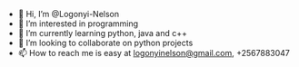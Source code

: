 - 👋 Hi, I’m @Logonyi-Nelson
- 👀 I’m interested in programming
- 🌱 I’m currently learning python, java and c++
- 💞️ I’m looking to collaborate on python projects
- 📫 How to reach me is easy at logonyinelson@gmail.com, +2567883047


<!---
Logonyi-Nelson/Logonyi-Nelson is a uganda student in Utamu✨ yap i love programming ✨ repository because its `README.md` (this file) appears on your GitHub profile.
You can click the Preview link to take a look at your changes.
--->
